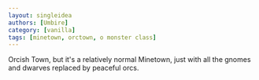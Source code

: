```yaml
---
layout: singleidea
authors: [Umbire]
category: [vanilla]
tags: [minetown, orctown, o monster class]
---
```

Orcish Town, but it's a relatively normal Minetown, just with all the gnomes and dwarves replaced by peaceful orcs.
